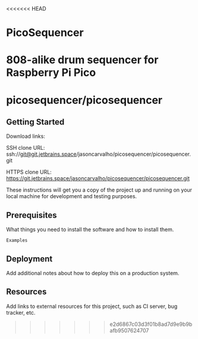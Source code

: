 <<<<<<< HEAD
# PicoSequencer
808-alike drum sequencer for Raspberry Pi Pico
=======
# picosequencer/picosequencer



## Getting Started

Download links:

SSH clone URL: ssh://git@git.jetbrains.space/jasoncarvalho/picosequencer/picosequencer.git

HTTPS clone URL: https://git.jetbrains.space/jasoncarvalho/picosequencer/picosequencer.git



These instructions will get you a copy of the project up and running on your local machine for development and testing purposes.

## Prerequisites

What things you need to install the software and how to install them.

```
Examples
```

## Deployment

Add additional notes about how to deploy this on a production system.

## Resources

Add links to external resources for this project, such as CI server, bug tracker, etc.
>>>>>>> e2d6867c03d3f01b8ad7d9e9b9bafb9507624707
